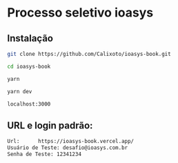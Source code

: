 # Processo seletivo ioasys

## Instalação

```sh
git clone https://github.com/Calixoto/ioasys-book.git
```

```sh
cd ioasys-book
```

```sh
yarn
```

```sh
yarn dev
```

```sh
localhost:3000
```

## URL e login padrão:

```sh
Url:      https://ioasys-book.vercel.app/
Usuário de Teste: desafio@ioasys.com.br
Senha de Teste: 12341234
```
